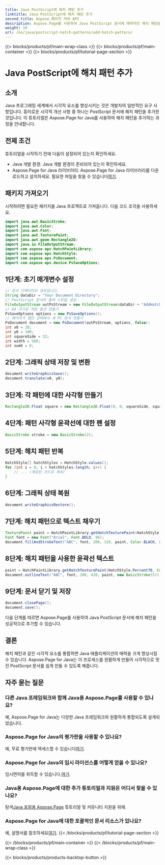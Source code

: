 ```yaml
---
title: Java PostScript에 해치 패턴 추가
linktitle: Java PostScript에 해치 패턴 추가
second_title: Aspose.페이지 자바 API
description: Aspose.Page를 사용하여 Java PostScript 문서에 매력적인 해치 패턴을 추가하는 방법을 알아보세요. 시각적 콘텐츠를 손쉽게 향상시키세요.
weight: 10
url: /ko/java/postscript-hatch-patterns/add-hatch-pattern/
---
```


{{< blocks/products/pf/main-wrap-class >}}
{{< blocks/products/pf/main-container >}}
{{< blocks/products/pf/tutorial-page-section >}}

# Java PostScript에 해치 패턴 추가

## 소개
Java 프로그래밍 세계에서 시각적 요소를 향상시키는 것은 개발자의 일반적인 요구 사항입니다. 흥미로운 시각적 개선 사항 중 하나는 PostScript 문서에 해치 패턴을 추가한 것입니다. 이 튜토리얼은 Aspose.Page for Java를 사용하여 해치 패턴을 추가하는 과정을 안내합니다.
## 전제 조건
튜토리얼을 시작하기 전에 다음이 설정되어 있는지 확인하세요.
- Java 개발 환경: Java 개발 환경이 준비되어 있는지 확인하세요.
-  Aspose.Page for Java 라이브러리: Aspose.Page for Java 라이브러리를 다운로드하고 설치하세요. 필요한 파일을 찾을 수 있습니다[여기](https://releases.aspose.com/page/java/).
## 패키지 가져오기
시작하려면 필요한 패키지를 Java 프로젝트로 가져옵니다. 다음 코드 조각을 사용하세요.
```java
import java.awt.BasicStroke;
import java.awt.Color;
import java.awt.Font;
import java.awt.TexturePaint;
import java.awt.geom.Rectangle2D;
import java.io.FileOutputStream;
import com.aspose.eps.HatchPaintLibrary;
import com.aspose.eps.HatchStyle;
import com.aspose.eps.PsDocument;
import com.aspose.eps.device.PsSaveOptions;
```
## 1단계: 초기 매개변수 설정
```java
// 문서 디렉터리의 경로입니다.
String dataDir = "Your Document Directory";
// PostScript 문서의 출력 스트림 생성
FileOutputStream outPsStream = new FileOutputStream(dataDir + "AddHatchPattern_outPS.ps");
// A4 크기로 저장 옵션 만들기
PsSaveOptions options = new PsSaveOptions();
// 페이지가 열린 상태에서 새 PS 문서 만들기
PsDocument document = new PsDocument(outPsStream, options, false);
int x0 = 20;
int y0 = 100;
int squareSide = 32;
int width = 500;
int sumX = 0;
```
## 2단계: 그래픽 상태 저장 및 변환
```java
document.writeGraphicsSave();
document.translate(x0, y0);
```
## 3단계: 각 패턴에 대한 사각형 만들기
```java
Rectangle2D.Float square = new Rectangle2D.Float(0, 0, squareSide, squareSide);
```
## 4단계: 패턴 사각형 윤곽선에 대한 펜 설정
```java
BasicStroke stroke = new BasicStroke(2);
```
## 5단계: 해치 패턴 반복
```java
HatchStyle[] hatchStyles = HatchStyle.values();
for (int i = 0; i < hatchStyles.length; i++) {
    // ... (제공된 코드로 계속)
}
```
## 6단계: 그래픽 상태 복원
```java
document.writeGraphicsRestore();
```
## 7단계: 해치 패턴으로 텍스트 채우기
```java
TexturePaint paint = HatchPaintLibrary.getHatchTexturePaint(HatchStyle.DiagonalCross, Color.RED, Color.YELLOW);
Font font = new Font("Arial", Font.BOLD, 96);
document.fillAndStrokeText("ABC", font, 200, 320, paint, Color.BLACK, stroke);
```
## 8단계: 해치 패턴을 사용한 윤곽선 텍스트
```java
paint = HatchPaintLibrary.getHatchTexturePaint(HatchStyle.Percent70, Color.BLUE, Color.WHITE);
document.outlineText("ABC", font, 200, 420, paint, new BasicStroke(5));
```
## 9단계: 문서 닫기 및 저장
```java
document.closePage();
document.save();
```
다음 단계를 따르면 Aspose.Page를 사용하여 Java PostScript 문서에 해치 패턴을 성공적으로 추가할 수 있습니다.
## 결론
해치 패턴과 같은 시각적 요소를 통합하면 Java 애플리케이션의 매력을 크게 향상시킬 수 있습니다. Aspose.Page for Java는 이 프로세스를 원활하게 만들어 시각적으로 멋진 PostScript 문서를 쉽게 만들 수 있도록 해줍니다.
## 자주 묻는 질문
### 다른 Java 프레임워크와 함께 Java용 Aspose.Page를 사용할 수 있나요?
예, Aspose.Page for Java는 다양한 Java 프레임워크와 원활하게 통합되도록 설계되었습니다.
### Aspose.Page for Java의 평가판을 사용할 수 있나요?
 예, 무료 평가판에 액세스할 수 있습니다[여기](https://releases.aspose.com/).
### Aspose.Page for Java의 임시 라이선스를 어떻게 얻을 수 있나요?
 임시면허를 취득할 수 있습니다.[여기](https://purchase.aspose.com/temporary-license/).
### Java용 Aspose.Page에 대한 추가 튜토리얼과 지원은 어디서 찾을 수 있나요?
 탐색[Java 포럼용 Aspose.Page](https://forum.aspose.com/c/page/39) 튜토리얼 및 커뮤니티 지원을 위해.
### Aspose.Page for Java에 대한 포괄적인 문서 리소스가 있나요?
 예, 설명서를 참조하세요[여기](https://reference.aspose.com/page/java/).
{{< /blocks/products/pf/tutorial-page-section >}}

{{< /blocks/products/pf/main-container >}}
{{< /blocks/products/pf/main-wrap-class >}}

{{< blocks/products/products-backtop-button >}}
